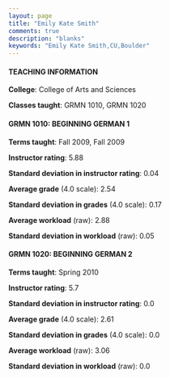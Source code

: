```yaml
---
layout: page
title: "Emily Kate Smith" 
comments: true
description: "blanks"
keywords: "Emily Kate Smith,CU,Boulder"
---
```

<head>
<script src="https://ajax.googleapis.com/ajax/libs/jquery/2.1.3/jquery.min.js"></script>
<script src="https://dl.dropboxusercontent.com/s/pc42nxpaw1ea4o9/highcharts.js?dl=0"></script>
<!-- <script src="../assets/js/highcharts.js"></script> -->
<style type="text/css">@font-face {
	font-family: "Bebas Neue";
	src: url(https://www.filehosting.org/file/details/544349/BebasNeue Regular.otf) format("opentype");
	}
	h1.Bebas { 
		font-family: "Bebas Neue", Verdana, Tahoma;
	}
</style>
</head>
	   
#### TEACHING INFORMATION

**College**: College of Arts and Sciences

**Classes taught**: GRMN 1010, GRMN 1020

#### GRMN 1010: BEGINNING GERMAN 1

**Terms taught**: Fall 2009, Fall 2009

**Instructor rating**: 5.88

**Standard deviation in instructor rating**: 0.04

**Average grade** (4.0 scale): 2.54

**Standard deviation in grades** (4.0 scale): 0.17

**Average workload** (raw): 2.88

**Standard deviation in workload** (raw): 0.05

#### GRMN 1020: BEGINNING GERMAN 2

**Terms taught**: Spring 2010

**Instructor rating**: 5.7

**Standard deviation in instructor rating**: 0.0

**Average grade** (4.0 scale): 2.61

**Standard deviation in grades** (4.0 scale): 0.0

**Average workload** (raw): 3.06

**Standard deviation in workload** (raw): 0.0

